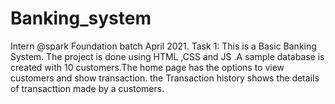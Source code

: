 # Banking_system
Intern @spark Foundation batch April 2021. Task 1: This is a Basic Banking System. The project is done using HTML ,CSS and JS .A sample database is created with 10 customers.The home page has the options to view customers and show transaction. the Transaction history shows the details of transacttion made by a customers.
